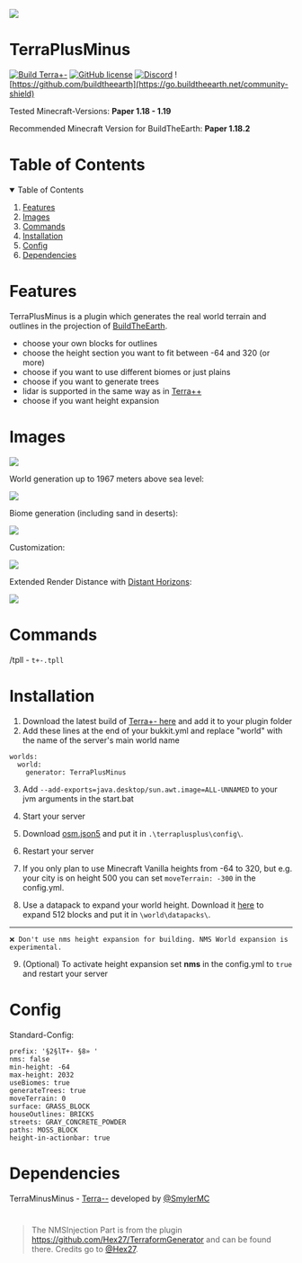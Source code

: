 ![](https://i.imgur.com/XKVkhH1.png)

# TerraPlusMinus
[![Build Terra+-](https://github.com/Build-the-Earth-Germany/terraplusminus/actions/workflows/maven.yml/badge.svg)](https://github.com/Build-the-Earth-Germany/terraplusminus/actions/workflows/maven.yml)
[![GitHub license](https://badgen.net/github/license/Build-the-Earth-Germany/terraplusminus)](https://github.com/Build-the-Earth-Germany/terraplusminus/blob/master/LICENSE)
[![Discord](https://img.shields.io/discord/692825222373703772.svg?label=&logo=discord&logoColor=ffffff&color=7389D8&labelColor=6A7EC2)](https://discord.gg/GkSxGTYaAJ)
![https://github.com/buildtheearth](https://go.buildtheearth.net/community-shield)

Tested Minecraft-Versions: **Paper 1.18 - 1.19**

Recommended Minecraft Version for BuildTheEarth: **Paper 1.18.2** 

<!-- TABLE OF CONTENTS -->
# Table of Contents
<details open="open">
  <summary>Table of Contents</summary>
  <ol>
    <li><a href="#features">Features</a></li>
    <li><a href="#images">Images</a></li>
    <li><a href="#commands">Commands</a></li>
    <li><a href="#installation">Installation</a></li>
    <li><a href="#config">Config</a></li>
    <li><a href="#dependencies">Dependencies</a></li>
  </ol>
</details>


# Features

TerraPlusMinus is a plugin which generates the real world terrain and outlines in the projection of [BuildTheEarth](https://en.wikipedia.org/wiki/Build_the_Earth).

- choose your own blocks for outlines
- choose the height section you want to fit between -64 and 320 (or more)
- choose if you want to use different biomes or just plains
- choose if you want to generate trees
- lidar is supported in the same way as in [Terra++](https://github.com/BuildTheEarth/terraplusplus)
- choose if you want height expansion

# Images

![](https://media.discordapp.net/attachments/795327112767602738/950790467908431982/2022-03-08_17.19.31.png?width=1329&height=702)

World generation up to 1967 meters above sea level:

![](https://i.imgur.com/DE4aAhk.jpg)

Biome generation (including sand in deserts):

![](https://images-ext-2.discordapp.net/external/7sN83KI6YZM39ovU1RS5XUScVhjOIqqUiiftCLfO3Kc/https/i.imgur.com/OxNGJ8w.jpg?width=1329&height=702)

Customization:

![](https://cdn.discordapp.com/attachments/784314470712344626/981183662269808650/2022-05-31_15.13.05.png)

Extended Render Distance with [Distant Horizons](https://www.curseforge.com/minecraft/mc-mods/distant-horizons):

![](https://media.discordapp.net/attachments/795314415816933427/950796277971554324/2022-03-08_17.42.16.png?width=1329&height=702)

# Commands

/tpll <latitudes> <longitudes> - `t+-.tpll`
  
# Installation 

1. Download the latest build of [Terra+- here](https://github.com/Build-the-Earth-Germany/terraplusminus/actions/workflows/maven.yml) and add it to your plugin folder
2. Add these lines at the end of your bukkit.yml and replace "world" with the name of the server's main world name

```
worlds:
  world:
    generator: TerraPlusMinus
```

3. Add `--add-exports=java.desktop/sun.awt.image=ALL-UNNAMED` to your jvm arguments in the start.bat
4. Start your server 
5. Download [osm.json5](https://github.com/BuildTheEarth/terraplusplus/blob/35615cfe037b933a2b0e24271ba4759d5f94f5eb/src/main/resources/net/buildtheearth/terraplusplus/dataset/osm/osm.json5) and put it in `.\terraplusplus\config\`. 
6. Restart your server

7. If you only plan to use Minecraft Vanilla heights from -64 to 320, but e.g. your city is on height 500 you can set `moveTerrain: -300` in the config.yml.

8. Use a datapack to expand your world height. Download it [here](https://github.com/BTE-Germany/TerraPlusMinus/blob/master/src/main/resources/world-height-datapack.zip) to expand 512 blocks and put it in `\world\datapacks\`.

----------------------

`❌ Don't use nms height expansion for building. NMS World expansion is experimental.`

9. (Optional) To activate height expansion set **nms** in the config.yml to `true` and restart your server

# Config

Standard-Config:
```
prefix: '§2§lT+- §8» '
nms: false
min-height: -64
max-height: 2032
useBiomes: true
generateTrees: true
moveTerrain: 0
surface: GRASS_BLOCK
houseOutlines: BRICKS
streets: GRAY_CONCRETE_POWDER
paths: MOSS_BLOCK
height-in-actionbar: true
```
  
# Dependencies

TerraMinusMinus - [Terra--](https://github.com/SmylerMC/terraminusminus) developed by [@SmylerMC](https://github.com/SmylerMC)

# 

> The NMSInjection Part is from the plugin https://github.com/Hex27/TerraformGenerator and can be found there. Credits go to [@Hex27](https://github.com/Hex27).
